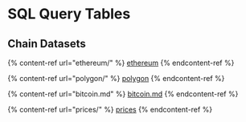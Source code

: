 # SQL Query Tables

## Chain Datasets

{% content-ref url="ethereum/" %}
[ethereum](ethereum/)
{% endcontent-ref %}

{% content-ref url="polygon/" %}
[polygon](polygon/)
{% endcontent-ref %}

{% content-ref url="bitcoin.md" %}
[bitcoin.md](bitcoin.md)
{% endcontent-ref %}

{% content-ref url="prices/" %}
[prices](prices/)
{% endcontent-ref %}
